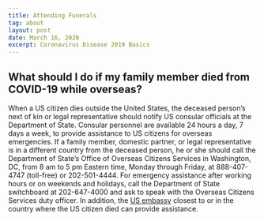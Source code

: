 ```yaml
---
title: Attending Funerals
tag: about
layout: post
date: March 16, 2020
excerpt: Coronavirus Disease 2019 Basics
---
```

<h2> What should I do if my family member died from COVID-19 while overseas? </h2>
When a US citizen dies outside the United States, the deceased person’s next of kin or legal representative should notify US consular officials at the Department of State. Consular personnel are available 24 hours a day, 7 days a week, to provide assistance to US citizens for overseas emergencies. If a family member, domestic partner, or legal representative is in a different country from the deceased person, he or she should call the Department of State’s Office of Overseas Citizens Services in Washington, DC, from 8 am to 5 pm Eastern time, Monday through Friday, at 888-407-4747 (toll-free) or 202-501-4444. For emergency assistance after working hours or on weekends and holidays, call the Department of State switchboard at 202-647-4000 and ask to speak with the Overseas Citizens Services duty officer. In addition, the <a href="https://www.usembassy.gov/" target="_blank">US embassy</a>  closest to or in the country where the US citizen died can provide assistance.
